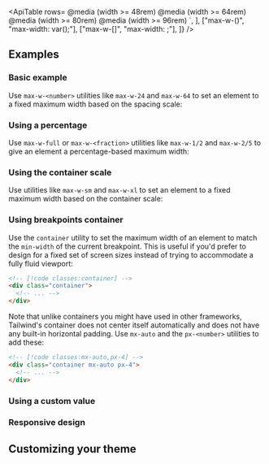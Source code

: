 <ApiTable
rows=
@media (width >= 48rem)
@media (width >= 64rem)
@media (width >= 80rem)
@media (width >= 96rem)
`,
],
["max-w-(<custom-property>)", "max-width: var(<custom-property>);"],
["max-w-[<value>]", "max-width: <value>;"],
]}
/>

## Examples

### Basic example

Use `max-w-<number>` utilities like `max-w-24` and `max-w-64` to set an element to a fixed maximum width based on the spacing scale:

### Using a percentage

Use `max-w-full` or `max-w-<fraction>` utilities like `max-w-1/2` and `max-w-2/5` to give an element a percentage-based maximum width:

### Using the container scale

Use utilities like `max-w-sm` and `max-w-xl` to set an element to a fixed maximum width based on the container scale:

### Using breakpoints container

Use the `container` utility to set the maximum width of an element to match the `min-width` of the current breakpoint. This is useful if you'd prefer to design for a fixed set of screen sizes instead of trying to accommodate a fully fluid viewport:

```html
<!-- [!code classes:container] -->
<div class="container">
  <!-- ... -->
</div>
```

Note that unlike containers you might have used in other frameworks, Tailwind's container does not center itself automatically and does not have any built-in horizontal padding. Use `mx-auto` and the `px-<number>` utilities to add these:

```html
<!-- [!code classes:mx-auto,px-4] -->
<div class="container mx-auto px-4">
  <!-- ... -->
</div>
```

### Using a custom value

### Responsive design

## Customizing your theme
